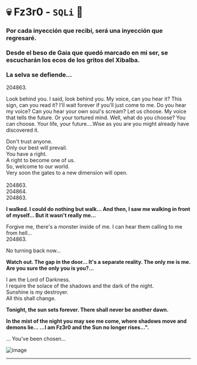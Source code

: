 # 💀 Fz3r0 - `SQLi` 💉

### Por cada inyección que recibí, será una inyección que regresaré. <br><br> Desde el beso de Gaia que quedó marcado en mi ser, se escucharán los ecos de los gritos del Xibalba. <br><br>  La selva se defiende... 

204863﻿. <br>

Look behind you. I said, look behind you. My voice, can you hear it? This sign, can you read it? I'll wait forever if you'll just come to me.
Do you hear my voice? Can you hear your own soul's scream? Let us choose. My voice that tells the future. Or your tortured mind. Well, what do you choose? You can choose. Your life, your future....Wise as you are you might already have discovered it. 

Don't trust anyone.<br> 
Only our best will prevail.<br>
You have a right.<br>
A right to become one of us.<br>
So, welcome to our world.<br>
Very soon the gates to a new dimension will open.<br><br>
204863. <br>
204864. <br>204863﻿.<br>

**I walked. I could do nothing but walk... And then, I saw me walking in front of myself... But it wasn't really me...**<br>

Forgive me, there's a monster inside of me. I can hear them calling to me from hell...<br>
204863﻿.

No turning back now...<br>

**Watch out. The gap in the door... It's a separate reality. The only me is me. Are you sure the only you is you?...**<br>

I am the Lord of Darkness. <br>
I require the solace of the shadows and the dark of the night. <br>
Sunshine is my destroyer. <br>
All this shall change. <br>

**Tonight, the sun sets forever. There shall never be another dawn.<br>**

**In the mist of the night you may see me come, where shadows move and demons lie... ...I am Fz3r0 and the Sun no longer rises...".** <br>

... You've been chosen...<br>

![image](https://github.com/Fz3r0/Fz3r0_-_SQLi/assets/94720207/37bbc806-a74a-4d97-9812-a26f0c616f5d)

---
